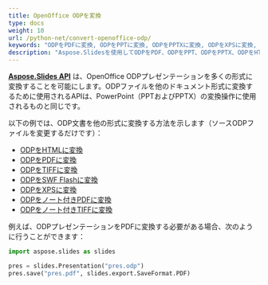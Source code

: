 ```yaml
---
title: OpenOffice ODPを変換
type: docs
weight: 10
url: /python-net/convert-openoffice-odp/
keywords: "ODPをPDFに変換, ODPをPPTに変換, ODPをPPTXに変換, ODPをXPSに変換, ODPをHTMLに変換, ODPをTIFFに変換"
description: "Aspose.Slidesを使用してODPをPDF、ODPをPPT、ODPをPPTX、ODPをHTML、その他の形式に変換します。"
---
```


[**Aspose.Slides API**](https://products.aspose.com/slides/python-net/) は、OpenOffice ODPプレゼンテーションを多くの形式に変換することを可能にします。ODPファイルを他のドキュメント形式に変換するために使用されるAPIは、PowerPoint（PPTおよびPPTX）の変換操作に使用されるものと同じです。

以下の例では、ODP文書を他の形式に変換する方法を示します（ソースODPファイルを変更するだけです）：

- [ODPをHTMLに変換](/slides/python-net/convert-powerpoint-ppt-and-pptx-to-html/)
- [ODPをPDFに変換](/slides/python-net/convert-powerpoint-ppt-and-pptx-to-pdf/)
- [ODPをTIFFに変換](/slides/python-net/convert-powerpoint-to-tiff/)
- [ODPをSWF Flashに変換](/slides/python-net/convert-powerpoint-ppt-and-pptx-to-swf-flash/)
- [ODPをXPSに変換](/slides/python-net/convert-powerpoint-ppt-and-pptx-to-microsoft-xps-document/)
- [ODPをノート付きPDFに変換](/slides/python-net/convert-powerpoint-ppt-and-pptx-to-pdf-with-notes/)
- [ODPをノート付きTIFFに変換](/slides/python-net/convert-powerpoint-ppt-and-pptx-to-tiff-with-notes/)

例えば、ODPプレゼンテーションをPDFに変換する必要がある場合、次のように行うことができます：

```py
import aspose.slides as slides

pres = slides.Presentation("pres.odp")
pres.save("pres.pdf", slides.export.SaveFormat.PDF)
```